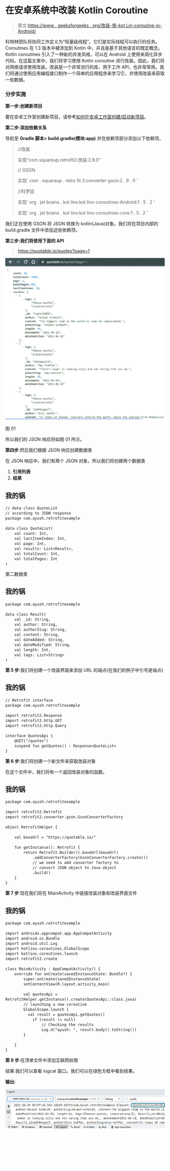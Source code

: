 # 在安卓系统中改装 Kotlin Coroutine

> 原文:[https://www . geeksforgeeks . org/改装-带-kot Lin-coroutine-in-Android/](https://www.geeksforgeeks.org/retrofit-with-kotlin-coroutine-in-android/)

科特林团队将协同工作定义为“轻量级线程”。它们是实际线程可以执行的任务。Coroutines 在 1.3 版本中被添加到 Kotlin 中，并且是基于其他语言的既定概念。Kotlin coroutines 引入了一种新的并发风格，可以在 Android 上使用来简化异步代码。在这篇文章中，我们将学习使用 Kotlin coroutine 进行改装。因此，我们将对网络请求使用改装。改装是一个非常流行的库，用于工作 API，也非常常用。我们将通过使用应用编程接口制作一个简单的应用程序来学习它，并使用改装来获取一些数据。

### **分步实施**

**第一步:创建新项目**

要在安卓工作室创建新项目，请参考[如何在安卓工作室创建/启动新项目](https://www.geeksforgeeks.org/android-how-to-create-start-a-new-project-in-android-studio/)。

**第二步:添加依赖关系**

导航至 **Gradle 脚本> build.gradle(模块:app)** 并在依赖项部分添加以下依赖项。

> //改装
> 
> 实现“com.squareup.retrofit2:改装:2.9.0”
> 
> // GSON
> 
> 实现' com . squareup . retro fit 2:converter-gson:2 . 9 . 0 '
> 
> //科罗廷
> 
> 实现' org . jet brains . kot linx:kot linx-coroutines-Android:1 . 5 . 2 '
> 
> 实现' org . jet brains . kot linx:kot linx-coroutines-core:1 . 5 . 2 '

我们正在使用 GSON 将 JSON 转换为 kotlin(Java)对象。我们将在项目内部的 build.gradle 文件中添加这些依赖项。

**第三步:我们将使用下面的 API**

> https://quotable.io/quotes?page=1

![](img/10f9fd6075212e4c291ff447000a8861.png)

图 01

所以我们的 JSON 响应将如图 01 所示。

**第四步**:然后我们根据 JSON 响应创建数据类

在 JSON 响应中，我们有两个 JSON 对象，所以我们将创建两个数据类

1.  **引用列表**
2.  **结果**

## 我的锅

```
// data class QuoteList 
// according to JSON response
package com.ayush.retrofitexample

data class QuoteList(
    val count: Int,
    val lastItemIndex: Int,
    val page: Int,
    val results: List<Result>,
    val totalCount: Int,
    val totalPages: Int
)
```

第二数据类

## 我的锅

```
package com.ayush.retrofitexample

data class Result(
    val _id: String,
    val author: String,
    val authorSlug: String,
    val content: String,
    val dateAdded: String,
    val dateModified: String,
    val length: Int,
    val tags: List<String>
)
```

**第 5 步**:我们将创建一个改装界面来添加 URL 的端点(在我们的例子中引号是端点)

## 我的锅

```
// Retrofit interface
package com.ayush.retrofitexample

import retrofit2.Response
import retrofit2.http.GET
import retrofit2.http.Query

interface QuotesApi {
    @GET("/quotes")
    suspend fun getQuotes() : Response<QuoteList>
}
```

**第 6 步**:我们将创建一个新文件来获取改装对象

在这个文件中，我们将有一个返回改装对象的函数。

## 我的锅

```
package com.ayush.retrofitexample

import retrofit2.Retrofit
import retrofit2.converter.gson.GsonConverterFactory

object RetrofitHelper {

    val baseUrl = "https://quotable.io/"

    fun getInstance(): Retrofit {
        return Retrofit.Builder().baseUrl(baseUrl)
            .addConverterFactory(GsonConverterFactory.create()) 
            // we need to add converter factory to 
            // convert JSON object to Java object
            .build()
    }
}
```

**第 7 步**:现在我们将在 MainActivity 中链接改装对象和改装界面文件

## 我的锅

```
package com.ayush.retrofitexample

import androidx.appcompat.app.AppCompatActivity
import android.os.Bundle
import android.util.Log
import kotlinx.coroutines.GlobalScope
import kotlinx.coroutines.launch
import retrofit2.create

class MainActivity : AppCompatActivity() {
    override fun onCreate(savedInstanceState: Bundle?) {
        super.onCreate(savedInstanceState)
        setContentView(R.layout.activity_main)

        val quotesApi = RetrofitHelper.getInstance().create(QuotesApi::class.java)
        // launching a new coroutine
        GlobalScope.launch {
          val result = quotesApi.getQuotes()
            if (result != null)
                // Checking the results
                Log.d("ayush: ", result.body().toString())
        }

    }
}
```

**第 8 步**:在清单文件中添加互联网权限

结果:我们可以查看 logcat 窗口。我们可以在绿色方框中看到结果。

**输出:**

![](img/ef8af7e9d23a22f8aef2806d98caa195.png)